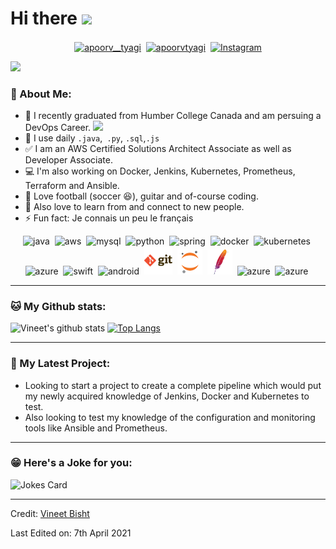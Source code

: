 # Hi there <img src="https://github.com/TheDudeThatCode/TheDudeThatCode/blob/master/Assets/Hi.gif" width="29px">
<p align="center">
<a href="https://twitter.com/VineetS55879727" target="blank"><img align="center" src="https://cdn.jsdelivr.net/npm/simple-icons@3.0.1/icons/twitter.svg" alt="apoorv__tyagi" height="20" width="20" /></a>&nbsp;
<a href="https://www.linkedin.com/in/vineetbisht/" target="blank"><img align="center" src="https://cdn.jsdelivr.net/npm/simple-icons@3.0.1/icons/linkedin.svg" alt="apoorvtyagi" height="20" width="20" /></a>&nbsp;
<a href="https://www.instagram.com/le_vsb"><img align="center" alt="Instagram" width="22px" src="https://cdn.jsdelivr.net/npm/simple-icons@3.0.1/icons/instagram.svg" /></a>
</p>

![](https://camo.githubusercontent.com/992babdffd8c74a1502de375fbdf7e4d54773242/68747470733a2f2f6d656469612e67697068792e636f6d2f6d656469612f53576f536b4e36447854737a71494b4571762f67697068792e676966)

### 🤵 About Me:
- 🏦 I recently graduated from Humber College Canada and am persuing a DevOps Career. 
      <img src="https://media.giphy.com/media/WUlplcMpOCEmTGBtBW/giphy.gif" width="30">
- 🤔 I use daily ```.java```,``` .py```, ```.sql```,```.js```
- ✅  I am an AWS Certified Solutions Architect Associate as well as Developer Associate.
- 💻 I'm also working on Docker, Jenkins, Kubernetes, Prometheus, Terraform and Ansible.
- 💬 Love football (soccer 😆), guitar and of-course coding. 
- 👯 Also love to learn from and connect to new people. 
- ⚡ Fun fact: Je connais un peu le français

<p align="center">
<img src="https://cdn.jsdelivr.net/npm/simple-icons@3.0.1/icons/java.svg" alt="java" width="55" height="55"/>&nbsp;
<img src="https://cdn.jsdelivr.net/npm/simple-icons@3.0.1/icons/amazonaws.svg" alt="aws" width="40" height="40"/>&nbsp;
<img src="https://cdn.jsdelivr.net/npm/simple-icons@3.0.1/icons/mysql.svg" alt="mysql" width="55" height="60"/>&nbsp;
<img src="https://cdn.jsdelivr.net/npm/simple-icons@3.0.1/icons/python.svg" alt="python" width="60" height="60"/>&nbsp;
<img src="https://www.vectorlogo.zone/logos/springio/springio-icon.svg" alt="spring" width="35" height="35"/>&nbsp;
<img src="https://cdn.jsdelivr.net/npm/simple-icons@3.0.1/icons/docker.svg" alt="docker" width="45" height="40"/>&nbsp; 
<img src="https://www.vectorlogo.zone/logos/kubernetes/kubernetes-icon.svg" alt="kubernetes" width="40" height="40"/>&nbsp;
<img src="https://cdn.jsdelivr.net/npm/simple-icons@3.0.1/icons/jenkins.svg" alt="azure" width="40" height="40"/>&nbsp; 
<img src="https://cdn.jsdelivr.net/npm/simple-icons@3.0.1/icons/swift.svg" alt="swift" width="35" height="35"/>&nbsp; 
<img src="https://cdn.jsdelivr.net/npm/simple-icons@3.0.1/icons/android.svg" alt="android" width="40" height="40"/>&nbsp;
<img src="https://raw.githubusercontent.com/github/explore/80688e429a7d4ef2fca1e82350fe8e3517d3494d/topics/git/git.png" alt="GIT" width="45" height="45"/>&nbsp; 
<img src="https://raw.githubusercontent.com/github/explore/80688e429a7d4ef2fca1e82350fe8e3517d3494d/topics/jupyter-notebook/jupyter-notebook.png" alt="IPYNB" width="40" height="40"/>&nbsp; 
<img src="https://raw.githubusercontent.com/github/explore/80688e429a7d4ef2fca1e82350fe8e3517d3494d/topics/maven/maven.png" alt="MAVEN" width="40" height="40"/>&nbsp;
<img src="https://cdn.jsdelivr.net/npm/simple-icons@3.0.1/icons/react.svg" alt="azure" width="40" height="40"/>&nbsp; 
<img src="https://cdn.jsdelivr.net/npm/simple-icons@3.0.1/icons/vue-dot-js.svg" alt="azure" width="40" height="40"/>&nbsp; 
</p>

---
### 🐱 My Github stats:
![Vineet's github stats](https://github-readme-stats.vercel.app/api?username=vineetbisht&show_icons=true&title_color=ffc857&icon_color=8ac926&text_color=daf7dc&bg_color=151515&hide=["stars"])
[![Top Langs](https://github-readme-stats.vercel.app/api/top-langs/?username=vineetbisht&layout=compact&text_color=daf7dc&bg_color=151515)](https://github.com/vineetbisht/github-readme-stats)

---

### 📕 My Latest Project:
<!-- LATEST-ACTIVITY:START -->
- Looking to start a project to create a complete pipeline which would put my newly acquired knowledge of Jenkins, Docker and Kubernetes to test. 
- Also looking to test my knowledge of the configuration and monitoring tools like Ansible and Prometheus. 
<!-- LATEST-ACTIVITY:END -->
---

### 😁 Here's a Joke for you:
<img src="https://readme-jokes.vercel.app/api" alt="Jokes Card" />

----
Credit: [Vineet Bisht](https://github.com/vineetbisht)

Last Edited on: 7th April 2021
